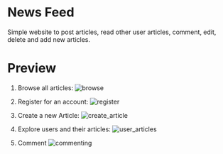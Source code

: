 # News Feed
Simple website to post articles, read other user articles, comment, edit, delete and add new articles. 

# Preview

1. Browse all articles:
![browse](https://github.com/liivaq/News_Feed/assets/123387229/735d61c1-0a2a-428b-a11c-fb630c61a558)


2. Register for an account:
![register](https://github.com/liivaq/News_Feed/assets/123387229/f2f95def-4a97-4475-adf4-9cc8e5bf19cb)

3. Create a new Article:
![create_article](https://github.com/liivaq/News_Feed/assets/123387229/0385a1be-183b-405b-a4cc-0503e80bfa26)

4. Explore users and their articles:
![user_articles](https://github.com/liivaq/News_Feed/assets/123387229/9dd385c2-2cde-41c8-8ca5-0ce582c3da12)

5. Comment
![commenting](https://github.com/liivaq/News_Feed/assets/123387229/7bdac016-64d5-4e59-89d5-9ebe71772863)




